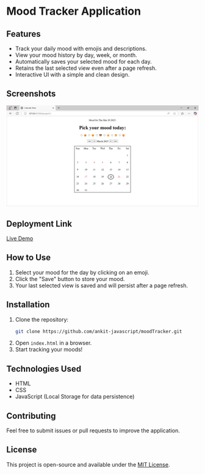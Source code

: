 # Mood Tracker Application

## Features

- Track your daily mood with emojis and descriptions.
- View your mood history by day, week, or month.
- Automatically saves your selected mood for each day.
- Retains the last selected view even after a page refresh.
- Interactive UI with a simple and clean design.

## Screenshots
![Mood Tracker Thumbnail](image.png)

## Deployment Link


[Live Demo](https://mood-tracker-rdm3.onrender.com)


## How to Use

1. Select your mood for the day by clicking on an emoji.
2. Click the "Save" button to store your mood.
3. Your last selected view is saved and will persist after a page refresh.

## Installation

1. Clone the repository:
   ```sh
   git clone https://github.com/ankit-javascript/moodTracker.git
   ```
2. Open `index.html` in a browser.
3. Start tracking your moods!

## Technologies Used

- HTML
- CSS
- JavaScript (Local Storage for data persistence)

## Contributing

Feel free to submit issues or pull requests to improve the application.

## License

This project is open-source and available under the [MIT License](LICENSE).